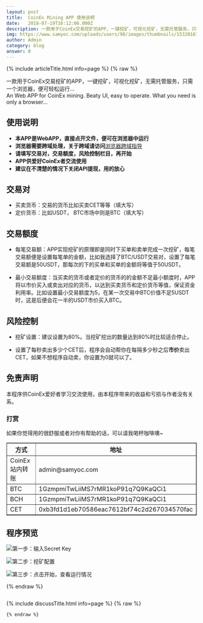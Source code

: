 ```yaml
---
layout: post
title:  CoinEx Mining APP 使用说明
date:   2018-07-19T16:12:06.000Z
description: 一款用于CoinEx交易挖矿的APP，一键挖矿，可视化挖矿，无需托管服务，只需一个浏览器，便可轻松运行… An Web APP for CoinEx minin...
img: https://www.samyoc.com/uploads/users/98/images/thumbnails/1532016721656.jpg
author: Admin
category: blog
answer: 0
---
```

<div class="article-root">
  <div class="article">
    {% include articleTitle.html info=page %}
    {% raw %}
    <div class="article-content"><p>一款用于CoinEx交易挖矿的APP，一键挖矿，可视化挖矿，无需托管服务，只需一个浏览器，便可轻松运行&hellip;&nbsp;<br />
An Web APP for CoinEx mining. Beaty UI, easy to operate. What you need is only a browser&hellip;</p>

<h2>使用说明</h2>

<ul>
	<li><strong>本APP是WebAPP，直接点开文件，便可在浏览器中运行</strong></li>
	<li><strong>浏览器需要跨域处理，关于跨域请访问</strong><a href="https://www.samyoc.com/single/86" target="_blank">浏览器跨域指导</a></li>
	<li><strong>请填写交易对，交易额度，风险控制栏目，再开始</strong></li>
	<li><strong>APP供爱好CoinEx者交流使用</strong></li>
	<li><strong>建议在不清楚的情况下关闭API提现，用的放心</strong></li>
</ul>

<h2>交易对</h2>

<ul>
	<li>买卖货币：交易的货币比如买卖CET等等（填大写）</li>
	<li>定价货币：比如USDT， BTC市场中则是BTC（填大写）</li>
</ul>

<h2>交易额度</h2>

<ul>
	<li>
	<p>每笔交易额：APP实现挖矿的原理即是同时下买单和卖单完成一次挖矿，每笔交易额便是设置每笔单的金额，比如我选择了BTC/USDT交易对，设置了每笔交易额是50USDT，那每次的下的买单和买单的金额将等值于50USDT。</p>
	</li>
	<li>
	<p>最小交易额度：当买卖的货币或者定价的货币的的金额不足最小额度时，APP将以市价买入或卖出对应的货币，以达到买卖货币和定价货币等值，保证资金利用率。比如设置最小交易额度为5，在某一次交易中BTC价值不足5USDT时，这是后便会花一半的USDT市价买入BTC。</p>
	</li>
</ul>

<h2>风险控制</h2>

<ul>
	<li>
	<p>挖矿设置：建议设置为80%。当挖矿挖出的数量达到80%时比较适合停止。</p>
	</li>
	<li>
	<p>设置了每秒卖出多少个CET后，程序会自动帮你在每隔多少秒之后<strong>市价</strong>卖出CET，如果不想程序自动卖，你设置为0就可以了。</p>
	</li>
</ul>

<h2>免责声明</h2>

<p>本程序供CoinEx爱好者学习交流使用，由本程序带来的收益和亏损与作者没有关系。</p>

<h3>打赏</h3>

<p>如果你觉得用的很舒服或者对你有帮助的话，可以请我喝杯咖啡噢~</p>

<table border="1">
	<thead>
		<tr>
			<th>方式</th>
			<th>地址</th>
		</tr>
	</thead>
	<tbody>
		<tr>
			<td>CoinEx站内转账</td>
			<td>admin@samyoc.com</td>
		</tr>
		<tr>
			<td>BTC</td>
			<td>1GzmpmiTwLiiMS7rMR1koP91q7Q9KaQCi1</td>
		</tr>
		<tr>
			<td>BCH</td>
			<td>1GzmpmiTwLiiMS7rMR1koP91q7Q9KaQCi1</td>
		</tr>
		<tr>
			<td>CET</td>
			<td>0xb3fd1d1eb70586eac7612bf74c2d267034570fac</td>
		</tr>
	</tbody>
</table>

<h2>程序预览</h2>

<p><img alt="第一步：输入Secret Key" src="https://www.samyoc.com/uploads/users/98/images/1531896520142.png" title="" /></p>

<p><img alt="第二步：挖矿配置" src="https://www.samyoc.com/uploads/users/98/images/1531896541980.png" title="" /></p>

<p><img alt="第三步：点击开始，查看运行情况" src="https://www.samyoc.com/uploads/users/98/images/1531896558197.png" title="" /></p>
</div>
    {% endraw %}
  </div>
  <p style="height: 0;width:0;overflow: hidden;"> 第75篇《CoinEx Mining APP 使用说明》来自Winter(https://github.com/aiyld/aiyld.github.io)的站点</p>
  <div class="discuss-wrapper">
    {% include discussTitle.html info=page %}
    {% raw %}
    
    {% endraw %}
  </div>
<div>
